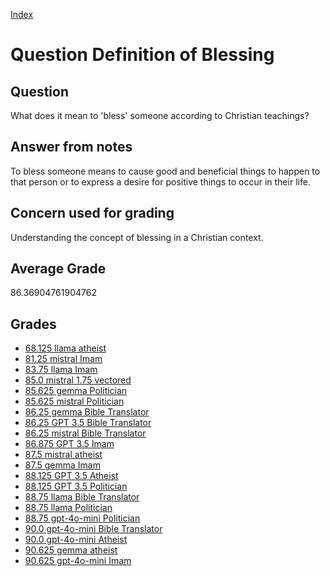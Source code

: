 
[Index](../../index.md)
# Question Definition of Blessing
## Question
What does it mean to 'bless' someone according to Christian teachings?

## Answer from notes
To bless someone means to cause good and beneficial things to happen to that person or to express a desire for positive things to occur in their life.

## Concern used for grading
Understanding the concept of blessing in a Christian context.

## Average Grade
86.36904761904762

## Grades
 * [68.125 llama atheist](../answers/llama_atheist/Definition_of_Blessing.md)
 * [81.25 mistral Imam](../answers/mistral_Imam/Definition_of_Blessing.md)
 * [83.75 llama Imam](../answers/llama_Imam/Definition_of_Blessing.md)
 * [85.0 mistral 1.75 vectored](../answers/mistral_1.75_vectored/Definition_of_Blessing.md)
 * [85.625 gemma Politician](../answers/gemma_Politician/Definition_of_Blessing.md)
 * [85.625 mistral Politician](../answers/mistral_Politician/Definition_of_Blessing.md)
 * [86.25 gemma Bible Translator](../answers/gemma_Bible_Translator/Definition_of_Blessing.md)
 * [86.25 GPT 3.5 Bible Translator](../answers/GPT_3.5_Bible_Translator/Definition_of_Blessing.md)
 * [86.25 mistral Bible Translator](../answers/mistral_Bible_Translator/Definition_of_Blessing.md)
 * [86.875 GPT 3.5 Imam](../answers/GPT_3.5_Imam/Definition_of_Blessing.md)
 * [87.5 mistral atheist](../answers/mistral_atheist/Definition_of_Blessing.md)
 * [87.5 gemma Imam](../answers/gemma_Imam/Definition_of_Blessing.md)
 * [88.125 GPT 3.5 Atheist](../answers/GPT_3.5_Atheist/Definition_of_Blessing.md)
 * [88.125 GPT 3.5 Politician](../answers/GPT_3.5_Politician/Definition_of_Blessing.md)
 * [88.75 llama Bible Translator](../answers/llama_Bible_Translator/Definition_of_Blessing.md)
 * [88.75 llama Politician](../answers/llama_Politician/Definition_of_Blessing.md)
 * [88.75 gpt-4o-mini Politician](../answers/gpt-4o-mini_Politician/Definition_of_Blessing.md)
 * [90.0 gpt-4o-mini Bible Translator](../answers/gpt-4o-mini_Bible_Translator/Definition_of_Blessing.md)
 * [90.0 gpt-4o-mini Atheist](../answers/gpt-4o-mini_Atheist/Definition_of_Blessing.md)
 * [90.625 gemma atheist](../answers/gemma_atheist/Definition_of_Blessing.md)
 * [90.625 gpt-4o-mini Imam](../answers/gpt-4o-mini_Imam/Definition_of_Blessing.md)
